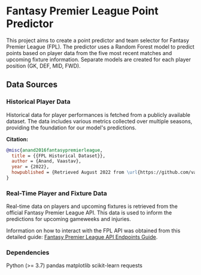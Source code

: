 # Fantasy Premier League Point Predictor

This project aims to create a point predictor and team selector for Fantasy Premier League (FPL). The predictor uses a Random Forest model to predict points based on player data from the five most recent matches and upcoming fixture information. Separate models are created for each player position (GK, DEF, MID, FWD).

## Data Sources

### Historical Player Data

Historical data for player performances is fetched from a publicly available dataset. The data includes various metrics collected over multiple seasons, providing the foundation for our model's predictions.

**Citation:**
```bibtex
@misc{anand2016fantasypremierleague,
  title = {{FPL Historical Dataset}},
  author = {Anand, Vaastav},
  year = {2022},
  howpublished = {Retrieved August 2022 from \url{https://github.com/vaastav/Fantasy-Premier-League/}}
}
```

### Real-Time Player and Fixture Data
Real-time data on players and upcoming fixtures is retrieved from the official Fantasy Premier League API. This data is used to inform the predictions for upcoming gameweeks and injuries.

Information on how to interact with the FPL API was obtained from this detailed guide: [Fantasy Premier League API Endpoints Guide](https://medium.com/@frenzelts/fantasy-premier-league-api-endpoints-a-detailed-guide-acbd5598eb19).

### Dependencies
Python (>= 3.7)
pandas
matplotlib
scikit-learn
requests

